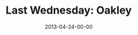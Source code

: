 ---
layout: message
category: message
series: "Rhythm"
title: "Last Wednesday: Oakley"
date: 2013-04-24-00-00
message_id: 782
---